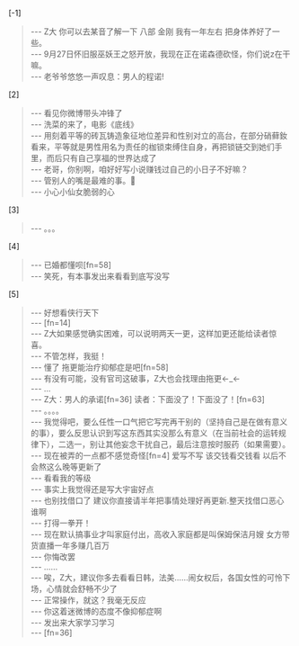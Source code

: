 
[-1] 
>--- Z大  你可以去某音了解一下 八部  金刚
我有一年左右  把身体养好了一些。<br>
>--- 9月27日怀旧服巫妖王之怒开放，我现在正在诺森德砍怪，你们说z在干嘛。<br>
>--- 老爷爷悠悠一声叹息：男人的程诺!<br>

[2] 
>--- 看见你微博带头冲锋了<br>
>--- 洗菜的来了，电影《底线》<br>
>--- 用刻着平等的砖瓦铸造象征地位差异和性别对立的高台，在部分硝藓釹看来，平等就是男性用名为责任的枷锁束缚住自身，再把锁链交到她们手里，而后只有自己享福的世界达成了<br>
>--- 老哥，你别啊，咱好好写小说赚钱过自己的小日子不好嘛？<br>
>--- 管别人的嘴是最难的事。🙏<br>
>--- 小心小仙女脆弱的心<br>

[3] 
>--- 。。。<br>

[4] 
>--- 已婚都懂呗[fn=58]<br>
>--- 笑死，有本事发出来看看到底写没写<br>

[5] 
>--- 好想看侠行天下<br>
>--- [fn=14]<br>
>--- Z大如果感觉确实困难，可以说明两天一更，这样加更还能给读者惊喜。<br>
>--- 不管怎样，我挺！<br>
>--- 懂了 拖更能治疗抑郁症是吧[fn=58]<br>
>--- 有没有可能，没有官司这破事，Z大也会找理由拖更←_←<br>
>--- …<br>
>--- Z大：男人的承诺[fn=36]
读者：下面没了！下面没了！[fn=63]<br>
>--- 。。。。<br>
>--- 我觉得吧，要么任性一口气把它写完再干别的（坚持自己是在做有意义的事），要么反思认识到写这东西其实没那么有意义（在当前社会的运转规律下），二选一，别让其他妄念干扰自己，最后注意按时服药（如果需要）。<br>
>--- 现在被弄的一点都不感觉奇怪[fn=4] 爱写不写 该交钱看交钱看 以后不会熬这么晚等更新了<br>
>--- 看看我的等级<br>
>--- 事实上我觉得还是写大宇宙好点<br>
>--- 也别找借口了 建议你直接请半年把事情处理好再更新.整天找借口恶心谁啊<br>
>--- 打得一拳开！<br>
>--- 现在默认搞事业才叫家庭付出，高收入家庭都是叫保姆保洁月嫂 女方带货直播一年多赚几百万<br>
>--- 你悔改罢<br>
>--- ……<br>
>--- 唉，Z大，建议你多去看看日韩，法美……闹女权后，各国女性的可怜下场，心情就会舒畅不少了<br>
>--- 正常操作，就这？我毫无反应<br>
>--- 你这着迷微博的态度不像抑郁症啊<br>
>--- 发出来大家学习学习<br>
>--- [fn=36]<br>
